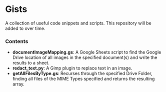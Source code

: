 # Gists
A collection of useful code snippets and scripts. This repository will be added to over time.

### Contents
* **documentImageMapping.gs**: A Google Sheets script to find the Google Drive location of all images in the specified document(s) and write the results to a sheet.
* **redact_text.py**: A Gimp plugin to replace text in an image.
* **getAllFilesByType.gs**: Recurses through the specified Drive Folder, finding all files of the MIME Types specified and returns the resulting array.
